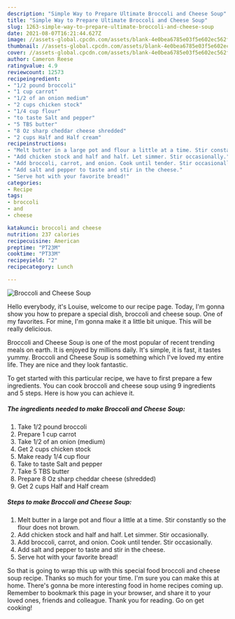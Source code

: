```yaml
---
description: "Simple Way to Prepare Ultimate Broccoli and Cheese Soup"
title: "Simple Way to Prepare Ultimate Broccoli and Cheese Soup"
slug: 1263-simple-way-to-prepare-ultimate-broccoli-and-cheese-soup
date: 2021-08-07T16:21:44.627Z
image: //assets-global.cpcdn.com/assets/blank-4e0bea6785e03f5e602ec562f230caae08da540cada707380b4fe1bbebba43da.png
thumbnail: //assets-global.cpcdn.com/assets/blank-4e0bea6785e03f5e602ec562f230caae08da540cada707380b4fe1bbebba43da.png
cover: //assets-global.cpcdn.com/assets/blank-4e0bea6785e03f5e602ec562f230caae08da540cada707380b4fe1bbebba43da.png
author: Cameron Reese
ratingvalue: 4.9
reviewcount: 12573
recipeingredient:
- "1/2 pound broccoli"
- "1 cup carrot"
- "1/2 of an onion medium"
- "2 cups chicken stock"
- "1/4 cup flour"
- "to taste Salt and pepper"
- "5 TBS butter"
- "8 Oz sharp cheddar cheese shredded"
- "2 cups Half and Half cream"
recipeinstructions:
- "Melt butter in a large pot and flour a little at a time. Stir constantly so the flour does not brown."
- "Add chicken stock and half and half. Let simmer. Stir occasionally."
- "Add broccoli, carrot, and onion. Cook until tender. Stir occasionally."
- "Add salt and pepper to taste and stir in the cheese."
- "Serve hot with your favorite bread!"
categories:
- Recipe
tags:
- broccoli
- and
- cheese

katakunci: broccoli and cheese 
nutrition: 237 calories
recipecuisine: American
preptime: "PT23M"
cooktime: "PT33M"
recipeyield: "2"
recipecategory: Lunch

---
```



![Broccoli and Cheese Soup](//assets-global.cpcdn.com/assets/blank-4e0bea6785e03f5e602ec562f230caae08da540cada707380b4fe1bbebba43da.png)

Hello everybody, it's Louise, welcome to our recipe page. Today, I'm gonna show you how to prepare a special dish, broccoli and cheese soup. One of my favorites. For mine, I'm gonna make it a little bit unique. This will be really delicious.

Broccoli and Cheese Soup is one of the most popular of recent trending meals on earth. It is enjoyed by millions daily. It's simple, it is fast, it tastes yummy. Broccoli and Cheese Soup is something which I've loved my entire life. They are nice and they look fantastic.




To get started with this particular recipe, we have to first prepare a few ingredients. You can cook broccoli and cheese soup using 9 ingredients and 5 steps. Here is how you can achieve it.

<!--inarticleads1-->

##### The ingredients needed to make Broccoli and Cheese Soup:

1. Take 1/2 pound broccoli
1. Prepare 1 cup carrot
1. Take 1/2 of an onion (medium)
1. Get 2 cups chicken stock
1. Make ready 1/4 cup flour
1. Take to taste Salt and pepper
1. Take 5 TBS butter
1. Prepare 8 Oz sharp cheddar cheese (shredded)
1. Get 2 cups Half and Half cream




<!--inarticleads2-->

##### Steps to make Broccoli and Cheese Soup:

1. Melt butter in a large pot and flour a little at a time. Stir constantly so the flour does not brown.
1. Add chicken stock and half and half. Let simmer. Stir occasionally.
1. Add broccoli, carrot, and onion. Cook until tender. Stir occasionally.
1. Add salt and pepper to taste and stir in the cheese.
1. Serve hot with your favorite bread!




So that is going to wrap this up with this special food broccoli and cheese soup recipe. Thanks so much for your time. I'm sure you can make this at home. There's gonna be more interesting food in home recipes coming up. Remember to bookmark this page in your browser, and share it to your loved ones, friends and colleague. Thank you for reading. Go on get cooking!
